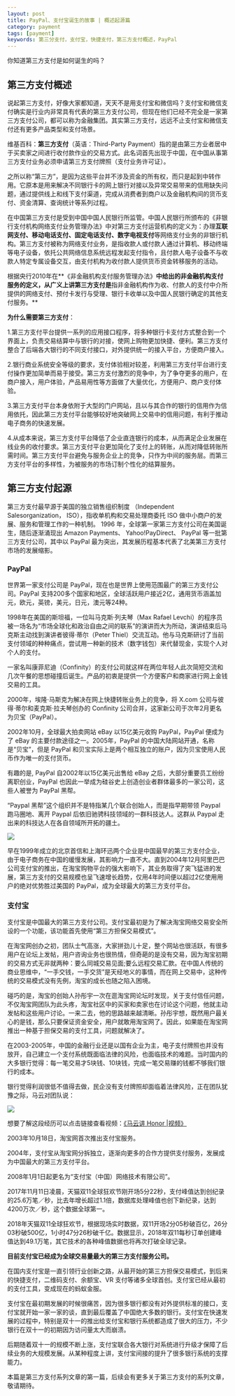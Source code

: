 ```yaml
---
layout: post
title: PayPal、支付宝诞生的故事 | 概述起源篇
category: payment
tags: [payment]
keywords: 第三分支付，支付宝，快捷支付，第三方支付概述，PayPal
---
```


你知道第三方支付是如何诞生的吗？

## 第三方支付概述

说起第三方支付，好像大家都知道，天天不是用支付宝和微信吗？支付宝和微信支付确实是行业内非常具有代表的第三方支付公司，但现在他们已经不完全是一家第三方支付公司，都可以称为金融集团。其实第三方支付，远远不止支付宝和微信支付还有更多产品类型和支付场景。

维基百科：**第三方支付**（英语：Third-Party Payment）指的是由第三方业者居中于买卖家之间进行收付款作业的交易方式。此名词首先出现于中国，在中国从事第三方支付业务必须申请第三方支付牌照（支付业务许可证）。

之所以称“第三方”，是因为这些平台并不涉及资金的所有权，而只是起到中转作用。它原本是用来解决不同银行卡的网上银行对接以及异常交易带来的信用缺失问题，通过提供线上和线下支付渠道，完成从消费者到商户以及金融机构间的货币支付、资金清算、查询统计等系列过程。

在中国第三方支付是受到中国中国人民银行所监管。中国人民银行所颁布的《非银行支付机构网络支付业务管理办法》中对第三方支付运营机构的定义为：办理**互联网支付、移动电话支付、固定电话支付、数字电视支付**等网络支付业务的非银行机构。第三方支付被称为网络支付业务，是指收款人或付款人通过计算机、移动终端等电子设备，依托公共网络信息系统远程发起支付指令，且付款人电子设备不与收款人特定专属设备交互，由支付机构为收付款人提供货币资金转移服务的活动。

根据央行2010年在**《非金融机构支付服务管理办法》**中给出的非金融机构支付服务的定义，从广义上讲第三方支付是**指非金融机构作为收、付款人的支付中介所提供的网络支付、预付卡发行与受理、银行卡收单以及中国人民银行确定的其他支付服务。**

**为什么需要第三方支付**：

1.第三方支付平台提供一系列的应用接口程序，将多种银行卡支付方式整合到一个界面上，负责交易结算中与银行的对接，使网上购物更加快捷、便利。第三方支付整合了后端各大银行的不同支付接口，对外提供统一的接入平台，方便商户接入。

2.银行商业系统安全等级的要求，支付体验相对较差，利用第三方支付平台进行支付操作更加简单而易于接受。第三方支付激烈的竞争中，为了争夺更多的用户，在商户接入，用户体验，产品易用性等方面做了大量优化，方便用户、商户支付体验。

3.第三方支付平台本身依附于大型的门户网站，且以与其合作的银行的信用作为信用依托，因此第三方支付平台能够较好地突破网上交易中的信用问题，有利于推动电子商务的快速发展。

4.从成本来说，第三方支付平台降低了企业直连银行的成本，从而满足企业发展在线业务的收付要求。第三方支付平台更加简化了支付上的转账，从而对降低转账所需时间。第三方支付平台避免与服务企业上的竞争，只作为中间的服务层。而第三方支付平台的多样性，为被服务的市场订制个性化的结算服务。

## 第三方支付起源

第三方支付最早源于美国的独立销售组织制度 （Independent Salesorganization， ISO），指收单机构和交易处理商委托 ISO 做中小商户的发展、服务和管理工作的一种机制。 1996 年，全球第一家第三方支付公司在美国诞生，随后逐渐涌现出 Amazon Payments、 Yahoo!PayDirect、 PayPal 等一批第三方支付公司，其中以 PayPal 最为突出，其发展历程基本代表了北美第三方支付市场的发展缩影。

### PayPal

世界第一家支付公司是 PayPal，现在也是世界上使用范围最广的第三方支付公司。PayPal 支持200多个国家和地区，全球活跃用户接近2亿，通用货币涵盖加元，欧元，英镑，美元，日元，澳元等24种。

1998年在美国的斯坦福，一位叫马克斯·列夫琴（Max Rafael Levchi）的程序员被一场名为“市场全球化和政治自由之间的联系”的演讲而大为所动，演讲结束后马克斯主动找到演讲者彼得·蒂尔（Peter Thiel）交流互动。他与马克斯研讨了当前支付领域的种种痛点，尝试用一种新的技术（数字钱包）来代替现金，实现个人对个人的支付。

一家名叫康菲尼迪（Confinity）的支付公司就这样在两位年轻人此次简短交流和几次午餐的思想碰撞后诞生。产品的初衷是提供一个方便客户和商家进行网上金钱交易的工具。

2000年，埃隆·马斯克为解决在网上快捷转账业务上的竞争，将 X.com 公司与彼得·蒂尔和麦克斯·拉夫琴创办的 Confinity 公司合并，这家新公司于次年2月更名为贝宝（PayPal）。

2002年10月，全球最大拍卖网站 eBay 以15亿美元收购 PayPal，PayPal 便成为了 eBay 的主要付款途径之一。2005年，PayPal 的中国大陆网站开通，名称是“贝宝”，但是 PayPal 和贝宝实际上是两个相互独立的账户，因为贝宝使用人民币作为唯一的支付货币。

有趣的是, PayPal 自2002年以15亿美元出售给 eBay 之后，大部分重要员工纷纷离职创业，PayPal 也因此一举成为硅谷史上创造创业者群体最多的一家公司，这些人被誉为 PayPal 黑帮。

“Paypal 黑帮”这个组织并不是特指某几个联合创始人，而是指早期带领 Paypal 跑马圈地、离开 Paypal 后依旧驰骋科技领域的一群科技达人。这群从 Paypal 走出来的科技达人在各自领域所开拓的疆土。

![](http://www.itmind.net/assets/images/2019/payment/paypal.jpg)

早在1999年成立的北京首信和上海环迅两个企业是中国最早的第三方支付企业，由于电子商务在中国的缓慢发展，其影响力一直不大。直到2004年12月阿里巴巴公司支付宝的推出，在淘宝购物平台的强大影响下，其业务取得了突飞猛进的发展，第三方支付的交易规模也呈飞速增长趋势，仅用4年时间便以超过2亿使用用户的绝对优势胜过美国的 PayPal，成为全球最大的第三方支付平台。

### 支付宝

支付宝是中国最大的第三方支付公司。支付宝最初是为了解决淘宝网络交易安全所设的一个功能，该功能首先使用“第三方担保交易模式”。

在淘宝网创办之初，团队士气高涨，大家拼劲儿十足，整个网站也很活跃，有很多用户在论坛上发帖，用户咨询业务也很热情，但奇葩的是没有交易，因为淘宝初期的交易方式无非就两种：要么同城交易见面;要么远程交易汇款。在中国人传统的商业思维中，“一手交钱，一手交货”是天经地义的事情，而在网上交易中，这种传统的交易模式没有先例，淘宝的成长也随之陷入困境。

碰巧的是，淘宝的创始人孙彤宇一次在逛淘宝网论坛时发现，关于支付信任问题，不仅淘宝网团队为此头疼，淘宝社区中的买家和卖家也在讨论这个问题，他就主动发帖和这些用户讨论。一来二去，他的思路越来越清晰。孙彤宇想，既然用户最关心的是钱，那么只要保证资金安全，用户就敢用淘宝网了。因此，如果能在淘宝网推出一种基于担保交易的支付工具，问题就解决了。

在2003-2005年，中国的金融行业还是以国有企业为主，电子支付牌照也并没有放开，自己建立一个支付系统既面临法律的风险，也面临技术的难题。当时国内的大多银行觉得：每一笔交易才5块钱、10块钱，完成一笔交易赚的钱都不够我们银行的成本。

银行觉得利润很低不值得去做，民企没有支付牌照却面临着法律风险，正在团队犹豫之际，马云对团队说：

![](http://www.itmind.net/assets/images/2019/payment/mayun.jpg)

想要了解这段经历可以点击链接查看视频：[《马云讲 Honor |视频》](https://mp.weixin.qq.com/s/rUlsZweOyP8wRwnaAcu-ww)

2003年10月18日，淘宝网首次推出支付宝服务。

2004年，支付宝从淘宝网分拆独立，逐渐向更多的合作方提供支付服务，发展成为中国最大的第三方支付平台。

2008年1月1日起更名为“支付宝（中国）网络技术有限公司”。

2017年11月11日凌晨，天猫双11全球狂欢节刚开场5分22秒，支付峰值达到创纪录的25.6万笔／秒，比去年增长超过1.1倍，数据库处理峰值也创下新纪录，达到4200万次／秒，这个数据全球第一。

2018年天猫双11全球狂欢节，根据现场实时数据，双11开场2分05秒破百亿，26分03秒破500亿，1小时47分26秒破千亿。数据显示，2018年双11每秒订单创建峰值达到49.1万笔，其它技术的各种峰值数据也将再次打破全球记录。

**目前支付宝已经成为全球交易量最大的第三方支付服务公司。**

在国内支付宝是一直引领行业创新之路，从最开始的第三方担保交易模式，到后来的快捷支付，二维码支付、余额宝、VR 支付等诸多全球首创。支付宝已经从最初的支付工具，变成现在的蚂蚁金服。

支付宝在最初期发展的时候很痛苦，因为很多银行都没有对外提供标准的接口，支付宝就开始一家一家的谈，直到最后覆盖了中国绝大多数的银行。支付宝在快速发展的过程中，特别是双十一的推出给支付宝和银行系统都造成了很大的压力，不少银行在双十一的初期因为访问量太大而崩溃。

后期随着双十一的规模不断上涨，支付宝联合各大银行对系统进行升级才保障了后续业务的大规模发展。从某种程度上讲，支付宝间接的提升了很多银行系统的支撑能力。


本篇是第三方支付系列文章的第一篇，后续会有更多关于第三方支付的系列文章，敬请期待。

